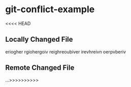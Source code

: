 # git-conflict-example
<<<< HEAD
## Locally Changed File

eriogher rgiohergoiv reighreoubiver 
irevhreivn 
oerpvberiv
## Remote Changed File

...>>>>>>>>>>
